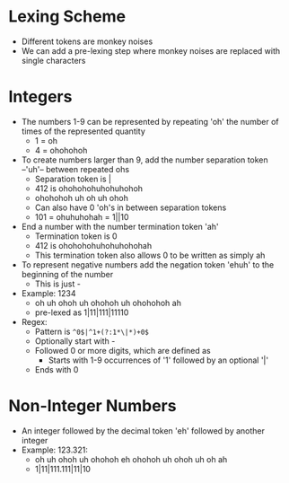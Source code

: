 # Lexing Scheme
- Different tokens are monkey noises
- We can add a pre-lexing step where monkey noises are replaced with single characters
# Integers
- The numbers 1-9 can be represented by repeating 'oh' the number of times of the represented quantity 
	- 1 = oh
	- 4 = ohohohoh
- To create numbers larger than 9, add the number separation token –'uh'– between repeated ohs 
	- Separation token is |
	- 412 is ohohohohuhohuhohoh
	- ohohohoh uh oh uh ohoh
	- Can also have 0 'oh's in between separation tokens
	- 101 = ohuhuhohah = 1||10
- End a number with the number termination token 'ah'
	- Termination token is 0
	- 412 is ohohohohuhohuhohohah
	- This termination token also allows 0 to be written as simply ah
- To represent negative numbers add the negation token 'ehuh' to the beginning of the number
	- This is just -
- Example: 1234
	- oh uh ohoh uh ohohoh uh ohohohoh ah
	- pre-lexed as 1|11|111|11110
- Regex:
	- Pattern is `^0$|^1+(?:1*\|*)+0$`
	- Optionally start with -
	- Followed 0 or more digits, which are defined as
		- Starts with 1-9 occurrences of '1' followed by an optional '|'
	- Ends with 0
# Non-Integer Numbers
- An integer followed by the decimal token 'eh' followed by another integer
- Example: 123.321:
	- oh uh ohoh uh ohohoh eh ohohoh uh ohoh uh oh ah
	- 1|11|111.111|11|10